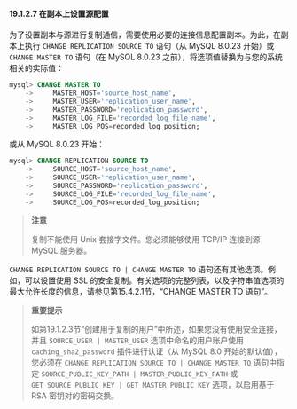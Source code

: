 #### 19.1.2.7 在副本上设置源配置

为了设置副本与源进行复制通信，需要使用必要的连接信息配置副本。为此，在副本上执行 `CHANGE REPLICATION SOURCE TO` 语句（从 MySQL 8.0.23 开始）或 `CHANGE MASTER TO` 语句（在 MySQL 8.0.23 之前），将选项值替换为与您的系统相关的实际值：

```sql
mysql> CHANGE MASTER TO
    ->     MASTER_HOST='source_host_name',
    ->     MASTER_USER='replication_user_name',
    ->     MASTER_PASSWORD='replication_password',
    ->     MASTER_LOG_FILE='recorded_log_file_name',
    ->     MASTER_LOG_POS=recorded_log_position;
```

或从 MySQL 8.0.23 开始：

```sql
mysql> CHANGE REPLICATION SOURCE TO
    ->     SOURCE_HOST='source_host_name',
    ->     SOURCE_USER='replication_user_name',
    ->     SOURCE_PASSWORD='replication_password',
    ->     SOURCE_LOG_FILE='recorded_log_file_name',
    ->     SOURCE_LOG_POS=recorded_log_position;
```

> **注意**
>
> 复制不能使用 Unix 套接字文件。您必须能够使用 TCP/IP 连接到源 MySQL 服务器。

`CHANGE REPLICATION SOURCE TO | CHANGE MASTER TO` 语句还有其他选项。例如，可以设置使用 SSL 的安全复制。有关选项的完整列表，以及字符串值选项的最大允许长度的信息，请参见第15.4.2.1节，“CHANGE MASTER TO 语句”。

> **重要提示**
>
> 如第19.1.2.3节“创建用于复制的用户”中所述，如果您没有使用安全连接，并且 `SOURCE_USER | MASTER_USER` 选项中命名的用户账户使用 `caching_sha2_password` 插件进行认证（从 MySQL 8.0 开始的默认值），您必须在 `CHANGE REPLICATION SOURCE TO | CHANGE MASTER TO` 语句中指定 `SOURCE_PUBLIC_KEY_PATH | MASTER_PUBLIC_KEY_PATH` 或 `GET_SOURCE_PUBLIC_KEY | GET_MASTER_PUBLIC_KEY` 选项，以启用基于 RSA 密钥对的密码交换。